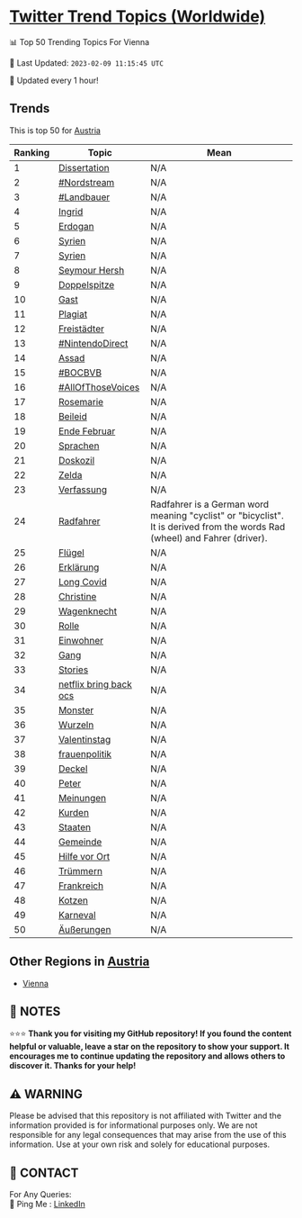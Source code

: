 [Twitter Trend Topics (Worldwide)](https://github.com/ErcinDedeoglu/Twitter-Trend-Topics)
==========


📊 Top 50 Trending Topics For Vienna

📆 Last Updated: `2023-02-09 11:15:45 UTC`

🔧 Updated every 1 hour!


## Trends

This is top 50 for [Austria](</Austria>)

| Ranking | Topic | Mean |
| ------- | ------------ | ------------ |
| 1 | [Dissertation](http://twitter.com/search?q=Dissertation) | N/A |
| 2 | [#Nordstream](http://twitter.com/search?q=%23Nordstream) | N/A |
| 3 | [#Landbauer](http://twitter.com/search?q=%23Landbauer) | N/A |
| 4 | [Ingrid](http://twitter.com/search?q=Ingrid) | N/A |
| 5 | [Erdogan](http://twitter.com/search?q=Erdogan) | N/A |
| 6 | [Syrien](http://twitter.com/search?q=Syrien) | N/A |
| 7 | [Syrien](http://twitter.com/search?q=Syrien) | N/A |
| 8 | [Seymour Hersh](http://twitter.com/search?q=Seymour+Hersh) | N/A |
| 9 | [Doppelspitze](http://twitter.com/search?q=Doppelspitze) | N/A |
| 10 | [Gast](http://twitter.com/search?q=Gast) | N/A |
| 11 | [Plagiat](http://twitter.com/search?q=Plagiat) | N/A |
| 12 | [Freistädter](http://twitter.com/search?q=Freist%c3%a4dter) | N/A |
| 13 | [#NintendoDirect](http://twitter.com/search?q=%23NintendoDirect) | N/A |
| 14 | [Assad](http://twitter.com/search?q=Assad) | N/A |
| 15 | [#BOCBVB](http://twitter.com/search?q=%23BOCBVB) | N/A |
| 16 | [#AllOfThoseVoices](http://twitter.com/search?q=%23AllOfThoseVoices) | N/A |
| 17 | [Rosemarie](http://twitter.com/search?q=Rosemarie) | N/A |
| 18 | [Beileid](http://twitter.com/search?q=Beileid) | N/A |
| 19 | [Ende Februar](http://twitter.com/search?q=Ende+Februar) | N/A |
| 20 | [Sprachen](http://twitter.com/search?q=Sprachen) | N/A |
| 21 | [Doskozil](http://twitter.com/search?q=Doskozil) | N/A |
| 22 | [Zelda](http://twitter.com/search?q=Zelda) | N/A |
| 23 | [Verfassung](http://twitter.com/search?q=Verfassung) | N/A |
| 24 | [Radfahrer](http://twitter.com/search?q=Radfahrer) | Radfahrer is a German word meaning "cyclist" or "bicyclist". It is derived from the words Rad (wheel) and Fahrer (driver). |
| 25 | [Flügel](http://twitter.com/search?q=Fl%c3%bcgel) | N/A |
| 26 | [Erklärung](http://twitter.com/search?q=Erkl%c3%a4rung) | N/A |
| 27 | [Long Covid](http://twitter.com/search?q=Long+Covid) | N/A |
| 28 | [Christine](http://twitter.com/search?q=Christine) | N/A |
| 29 | [Wagenknecht](http://twitter.com/search?q=Wagenknecht) | N/A |
| 30 | [Rolle](http://twitter.com/search?q=Rolle) | N/A |
| 31 | [Einwohner](http://twitter.com/search?q=Einwohner) | N/A |
| 32 | [Gang](http://twitter.com/search?q=Gang) | N/A |
| 33 | [Stories](http://twitter.com/search?q=Stories) | N/A |
| 34 | [netflix bring back ocs](http://twitter.com/search?q=netflix+bring+back+ocs) | N/A |
| 35 | [Monster](http://twitter.com/search?q=Monster) | N/A |
| 36 | [Wurzeln](http://twitter.com/search?q=Wurzeln) | N/A |
| 37 | [Valentinstag](http://twitter.com/search?q=Valentinstag) | N/A |
| 38 | [frauenpolitik](http://twitter.com/search?q=frauenpolitik) | N/A |
| 39 | [Deckel](http://twitter.com/search?q=Deckel) | N/A |
| 40 | [Peter](http://twitter.com/search?q=Peter) | N/A |
| 41 | [Meinungen](http://twitter.com/search?q=Meinungen) | N/A |
| 42 | [Kurden](http://twitter.com/search?q=Kurden) | N/A |
| 43 | [Staaten](http://twitter.com/search?q=Staaten) | N/A |
| 44 | [Gemeinde](http://twitter.com/search?q=Gemeinde) | N/A |
| 45 | [Hilfe vor Ort](http://twitter.com/search?q=Hilfe+vor+Ort) | N/A |
| 46 | [Trümmern](http://twitter.com/search?q=Tr%c3%bcmmern) | N/A |
| 47 | [Frankreich](http://twitter.com/search?q=Frankreich) | N/A |
| 48 | [Kotzen](http://twitter.com/search?q=Kotzen) | N/A |
| 49 | [Karneval](http://twitter.com/search?q=Karneval) | N/A |
| 50 | [Äußerungen](http://twitter.com/search?q=%c3%84u%c3%9ferungen) | N/A |



## Other Regions in [Austria](</Austria>)

* [Vienna](</Austria/Vienna.md>)



## 📝 NOTES

⭐⭐⭐ **Thank you for visiting my GitHub repository! If you found the content helpful or valuable, leave a star on the repository to show your support. It encourages me to continue updating the repository and allows others to discover it. Thanks for your help!**


## ⚠️ WARNING

Please be advised that this repository is not affiliated with Twitter and the information provided is for informational purposes only. We are not responsible for any legal consequences that may arise from the use of this information. Use at your own risk and solely for educational purposes.


## 📨 CONTACT

 For Any Queries:  
            🏓 Ping Me : [LinkedIn](https://www.linkedin.com/in/ercindedeoglu/)
